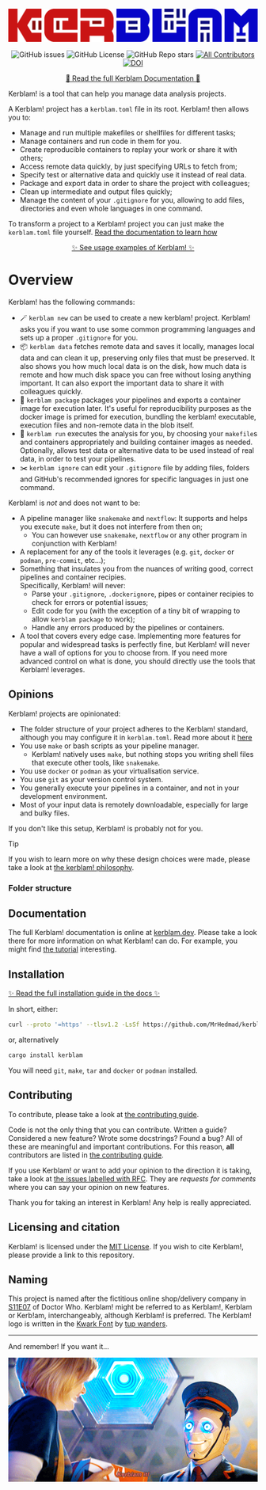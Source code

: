 ![If you want it, Kerblam it!](https://raw.githubusercontent.com/MrHedmad/kerblam/main/docs/images/logo.png)
<div align="center">

![GitHub issues](https://img.shields.io/github/issues/MrHedmad/kerblam?style=flat-square&color=blue)
![GitHub License](https://img.shields.io/github/license/MrHedmad/kerblam?style=flat-square)
![GitHub Repo stars](https://img.shields.io/github/stars/MrHedmad/kerblam?style=flat-square&color=yellow)
[![All Contributors](https://img.shields.io/github/all-contributors/MrHedmad/kerblam?color=ee8449&style=flat-square)](docs/CONTRIBUTING.md)
[![DOI](https://zenodo.org/badge/720446939.svg?style=flat-square)](https://zenodo.org/doi/10.5281/zenodo.10664806)

</div>

<div align="center">

[🚀 Read the full Kerblam Documentation 🚀](https://kerblam.dev)

</div>

Kerblam! is a tool that can help you manage data analysis projects.

A Kerblam! project has a `kerblam.toml` file in its root.
Kerblam! then allows you to:
- Manage and run multiple makefiles or shellfiles for different tasks;
- Manage containers and run code in them for you.
- Create reproducible containers to replay your work or share it with others;
- Access remote data quickly, by just specifying URLs to fetch from;
- Specify test or alternative data and quickly use it instead of real data.
- Package and export data in order to share the project with colleagues;
- Clean up intermediate and output files quickly;
- Manage the content of your `.gitignore` for you, allowing to add files, 
  directories and even whole languages in one command.

To transform a project to a Kerblam! project you can just make the `kerblam.toml`
file yourself. [Read the documentation to learn how](https://kerblam.dev/)

<div align="center">

[✨ See usage examples of Kerblam! ✨](https://github.com/MrHedmad/kerblam-examples)

</div>

# Overview
Kerblam! has the following commands:
- :magic_wand: `kerblam new` can be used to create a new kerblam!
  project. Kerblam! asks you if you want to use some common programming
  languages and sets up a proper `.gitignore` for you.
- :package: `kerblam data` fetches remote data and saves it locally, manages
  local data and can clean it up, preserving only files that must be preserved.
  It also shows you how much local data is on the disk, how much data is remote and
  how much disk space you can free without losing anything important.
  It can also export the important data to share it with colleagues quickly.
- :gift: `kerblam package` packages your pipelines and exports a container
  image for execution later.
  It's useful for reproducibility purposes as the docker image is primed
  for execution, bundling the kerblam! executable, execution files and non-remote
  data in the blob itself.
- :rocket: `kerblam run` executes the analysis for you,
  by choosing your `makefile`s and containers appropriately and 
  building container images as needed.
  Optionally, allows test data or alternative data to be used instead of
  real data, in order to test your pipelines.
- :scissors: `kerblam ignore` can edit your `.gitignore` file by adding files,
  folders and GitHub's recommended ignores for specific languages in just one command.

Kerblam! is *not* and does not want to be:
- A pipeline manager like `snakemake` and `nextflow`: It supports and helps
  you execute `make`, but it does not interfere from then on;
  - You can however use `snakemake`, `nextflow` or any other program in conjunction
    with Kerblam!
- A replacement for any of the tools it leverages (e.g. `git`, `docker` or `podman`,
  `pre-commit`, etc...);
- Something that insulates you from the nuances of writing good, correct
  pipelines and container recipies.\
  Specifically, Kerblam! will never:
  - Parse your `.gitignore`, `.dockerignore`, pipes or container recipies to check
    for errors or potential issues;
  - Edit code for you (with the exception of a tiny bit of wrapping to allow
    `kerblam package` to work);
  - Handle any errors produced by the pipelines or containers.
- A tool that covers every edge case. Implementing more features for popular
  and widespread tasks is perfectly fine, but Kerblam! will never have a wall
  of options for you to choose from.
  If you need more advanced control on what is done, you should directly
  use the tools that Kerblam! leverages.

## Opinions
Kerblam! projects are opinionated:
- The folder structure of your project adheres to the Kerblam! standard,
  although you may configure it in `kerblam.toml`.
  Read more about it [here](https://kerblam.dev/quickstart.md)
- You use `make` or bash scripts as your pipeline manager.
  - Kerblam! natively uses `make`, but nothing stops you writing
    shell files that execute other tools, like `snakemake`.
- You use `docker` or `podman` as your virtualisation service.
- You use `git` as your version control system.
- You generally execute your pipelines in a container, and not in your development
  environment.
- Most of your input data is remotely downloadable, especially for large and
  bulky files.

If you don't like this setup, Kerblam! is probably not for you.

> [!TIP]
> If you wish to learn more on why these design choices were made, please
> take a look at [the kerblam! philosophy](docs/philosophy.md).

### Folder structure

## Documentation
The full Kerblam! documentation is online at [kerblam.dev](https://kerblam.dev).
Please take a look there for more information on what Kerblam! can do.
For example, you might find [the tutorial](https://kerblam.dev/quickstart.html) interesting.

## Installation

[✨ Read the full installation guide in the docs ✨](https://kerblam.dev/install.html)

In short, either: 
```bash
curl --proto '=https' --tlsv1.2 -LsSf https://github.com/MrHedmad/kerblam/releases/latest/download/kerblam-installer.sh | sh
```
or, alternatively
```bash
cargo install kerblam
```
You will need `git`, `make`, `tar` and `docker` or `podman` installed.

## Contributing
To contribute, please take a look at [the contributing guide](docs/CONTRIBUTING.md).

Code is not the only thing that you can contribute.
Written a guide? Considered a new feature? Wrote some docstrings? Found a bug?
All of these are meaningful and important contributions.
For this reason, **all** contributors are listed in
[the contributing guide](docs/CONTRIBUTING.md).

If you use Kerblam! or want to add your opinion to the direction it is taking,
take a look at [the issues labelled with RFC](https://github.com/MrHedmad/kerblam/issues?q=is%3Aissue+is%3Aopen+label%3ARFC).
They are *requests for comments* where you can say your opinion on new features.

Thank you for taking an interest in Kerblam! Any help is really appreciated.

## Licensing and citation
Kerblam! is licensed under the [MIT License](https://github.com/MrHedmad/kerblam/blob/main/LICENSE).
If you wish to cite Kerblam!, please provide a link to this repository.

## Naming
This project is named after the fictitious online shop/delivery company in
[S11E07](https://en.wikipedia.org/wiki/Kerblam!) of Doctor Who.
Kerblam! might be referred to as Kerblam!, Kerblam or Kerb!am, interchangeably,
although Kerblam! is preferred.
The Kerblam! logo is written in the [Kwark Font](https://www.1001fonts.com/kwark-font.html) by [tup wanders](https://www.1001fonts.com/users/tup/).

---

And remember! If you want it...

![Kerblam it!](docs/images/kerblam_it.gif)
